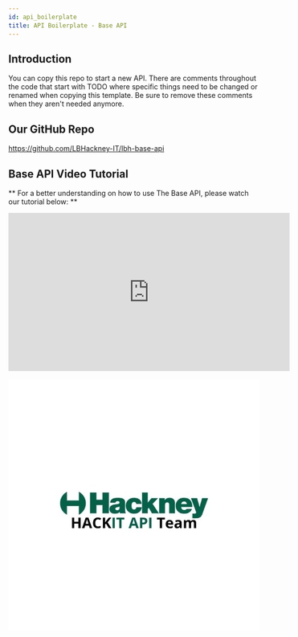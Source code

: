 ```yaml
---
id: api_boilerplate
title: API Boilerplate - Base API
---
```

## Introduction

You can copy this repo to start a new API.
There are comments throughout the code that start with TODO where specific things need to be changed or renamed when copying this template.
Be sure to remove these comments when they aren't needed anymore.

## Our GitHub Repo

https://github.com/LBHackney-IT/lbh-base-api


## Base API Video Tutorial

** For a better understanding on how to use The Base API, please watch our tutorial below: **

 <iframe width="560" height="315" src="https://www.youtube.com/embed/WggC6Rtz1CE" title="YouTube video player" frameborder="0" allow="accelerometer; autoplay; clipboard-write; encrypted-media; gyroscope; picture-in-picture" allowfullscreen></iframe>



![alt text](./doc-images/api_team_logo.jpg)
